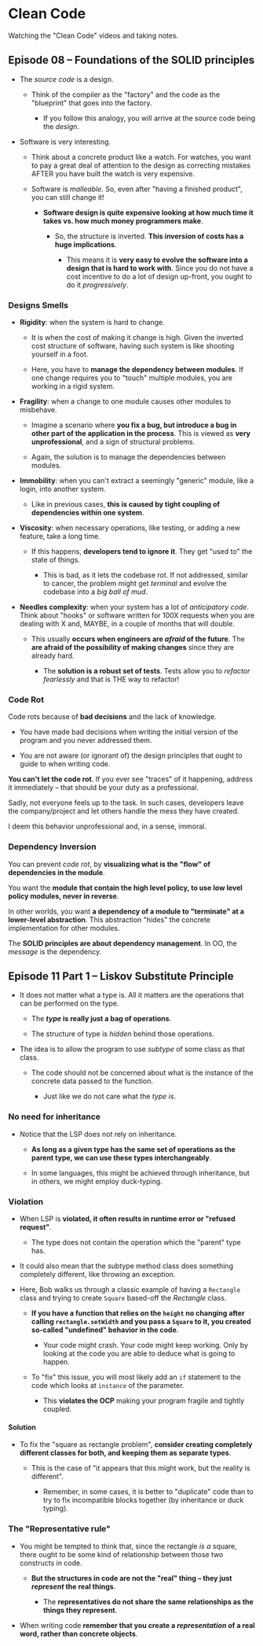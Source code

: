 # Clean Code

Watching the "Clean Code" videos and taking notes.

## Episode 08 – Foundations of the SOLID principles

- The _source code_ is a design.

  - Think of the compiler as the "factory" and the code as the "blueprint" that goes into the factory.

    - If you follow this analogy, you will arrive at the source code being the _design_.

- Software is very interesting.

  - Think about a concrete product like a watch. For watches, you want to pay a great deal of attention to the design as correcting mistakes AFTER you have built the watch is very expensive.

  - Software is _malleable_. So, even after "having a finished product", you can still change it!

    - **Software design is quite expensive looking at how much time it takes vs. how much money programmers make**.

      - So, the structure is inverted. **This inversion of costs has a huge implications**.

        - This means it is **very easy to evolve the software into a design that is hard to work with**. Since you do not have a cost incentive to do a lot of design up-front, you ought to do it _progressively_.

### Designs Smells

- **Rigidity**: when the system is hard to change.

  - It is when the cost of making it change is high. Given the inverted cost structure of software, having such system is like shooting yourself in a foot.

  - Here, you have to **manage the dependency between modules**. If one change requires you to "touch" multiple modules, you are working in a rigid system.

- **Fragility**: when a change to one module causes other modules to misbehave.

  - Imagine a scenario where **you fix a bug, but introduce a bug in other part of the application in the process**. This is viewed as **very unprofessional**, and a sign of structural problems.

  - Again, the solution is to manage the dependencies between modules.

- **Immobility**: when you can't extract a seemingly "generic" module, like a login, into another system.

  - Like in previous cases, **this is caused by tight coupling of dependencies within one system**.

- **Viscosity**: when necessary operations, like testing, or adding a new feature, take a long time.

  - If this happens, **developers tend to ignore it**. They get "used to" the state of things.

    - This is bad, as it lets the codebase rot. If not addressed, similar to cancer, the problem might get _terminal_ and evolve the codebase into a _big ball of mud_.

- **Needles complexity**: when your system has a lot of _anticipatory code_. Think about "hooks" or software written for 100X requests when you are dealing with X and, MAYBE, in a couple of months that will double.

  - This usually **occurs when engineers are _afraid_ of the future**. The **are afraid of the possibility of making changes** since they are already hard.

    - The **solution is a robust set of tests**. Tests allow you to _refactor fearlessly_ and that is THE way to refactor!

### Code Rot

Code rots because of **bad decisions** and the lack of knowledge.

- You have made bad decisions when writing the initial version of the program and you never addressed them.

- You are not aware (or ignorant of) the design principles that ought to guide to when writing code.

**You can't let the code rot**. If you ever see "traces" of it happening, address it immediately – that should be your duty as a professional.

Sadly, not everyone feels up to the task. In such cases, developers leave the company/project and let others handle the mess they have created.

I deem this behavior unprofessional and, in a sense, immoral.

### Dependency Inversion

You can prevent _code rot_, by **visualizing what is the "flow" of dependencies in the module**.

You want the **module that contain the high level policy, to use low level policy modules, never in reverse**.

In other worlds, you want **a dependency of a module to "terminate" at a lower-level abstraction**. This abstraction "hides" the concrete implementation for other modules.

The **SOLID principles are about dependency management**. In OO, the _message_ is the dependency.

## Episode 11 Part 1 – Liskov Substitute Principle

- It does not matter what a type is. All it matters are the operations that can be performed on the type.

  - The **_type_ is really just a bag of operations**.

  - The structure of type is _hidden_ behind those operations.

- The idea is to allow the program to use _subtype_ of some class as that class.

  - The code should not be concerned about what is the instance of the concrete data passed to the function.

    - Just like we do not care what the _type is_.

### No need for inheritance

- Notice that the LSP does not rely on inheritance.

  - **As long as a given type has the same set of operations as the parent type, we can use these types interchangeably**.

  - In some languages, this might be achieved through inheritance, but in others, we might employ duck-typing.

### Violation

- When LSP is **violated, it often results in runtime error or "refused request"**.

  - The type does not contain the operation which the "parent" type has.

- It could also mean that the subtype method class does something completely different, like throwing an exception.

- Here, Bob walks us through a classic example of having a `Rectangle` class and trying to create `Square` based-off the _Rectangle_ class.

  - **If you have a function that relies on the `height` no changing after calling `rectangle.setWidth` and you pass a `Square` to it, you created so-called "undefined" behavior in the code**.

    - Your code might crash. Your code might keep working. Only by looking at the code you are able to deduce what is going to happen.

  - To "fix" this issue, you will most likely add an `if` statement to the code which looks at `instance` of the parameter.

    - This **violates the OCP** making your program fragile and tightly coupled.

#### Solution

- To fix the "square as rectangle problem", **consider creating completely different classes for both, and keeping them as separate types**.

  - This is the case of "it appears that this might work, but the reality is different".

    - Remember, in some cases, it is better to "duplicate" code than to try to fix incompatible blocks together (by inheritance or duck typing).

### The "Representative rule"

- You might be tempted to think that, since the rectangle _is a_ square, there ought to be some kind of relationship between those two constructs in code.

  - **But the structures in code are not the "real" thing – they just _represent_ the real things**.

    - The **representatives do not share the same relationships as the things they represent**.

- When writing code **remember that you create a _representation_ of a real word, rather than concrete objects**.
